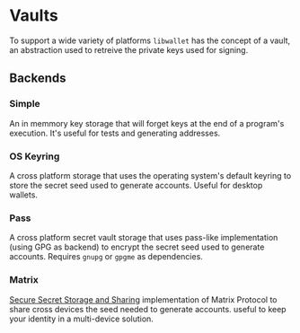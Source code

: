 # Vaults

To support a wide variety of platforms `libwallet` has the concept of a vault,
an abstraction used to retreive the private keys used for signing.

## Backends

### Simple

An in memmory key storage that will forget keys at the end of a program's
execution. It's useful for tests and generating addresses.

### OS Keyring

A cross platform storage that uses the operating system's default keyring to
store the secret seed used to generate accounts. Useful for desktop wallets.

### Pass

A cross platform secret vault storage that uses pass-like implementation (using
GPG as backend) to encrypt the secret seed used to generate accounts. Requires
`gnupg` or `gpgme` as dependencies.

### Matrix

 [Secure Secret Storage and Sharing](https://matrix.org/docs/guides/implementing-more-advanced-e-2-ee-features-such-as-cross-signing#3-implementing-ssss) implementation of Matrix Protocol to share cross devices the seed needed to generate accounts. useful to keep your identity in a multi-device solution.




